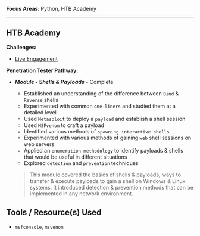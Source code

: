 **Focus Areas**: Python, HTB Academy

---
## HTB Academy

**Challenges:**

- [Live Engagement](../../boxes/htb-academy/Shells&Payloads/Live-Engagement.md)

**Penetration Tester Pathway:**

- ***Module - Shells & Payloads*** - Complete
  
  - Established an understanding of the difference between `Bind` & `Reverse` shells
  - Experimented with common `one-liners` and studied them at a detailed level
  - Used `Metasploit` to deploy a `payload` and establish a shell session
  - Used `MSFvenom` to craft a payload
  - Identified various methods of `spawning interactive shells`
  - Experimented with various methods of gaining `web` shell sessions on web servers
  - Applied an `enumeration methodology` to identify payloads & shells that would be useful in different situations
  - Explored `detection` and `prevention` techniques
  
  >This module covered the basics of shells & payloads, ways to  transfer & execute payloads to gain a shell on Windows & Linux  systems. It introduced detection & prevention methods that can be  implemented in any network environment.

## Tools / Resource(s) Used

- `msfconsole`, `msvenom`

